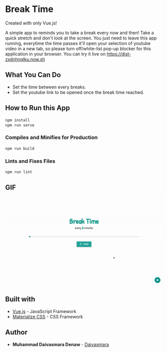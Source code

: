 # Break Time

Created with only Vue.js!

A simple app to reminds you to take a break every now and then! Take a quick stretch and don't look at the screen. You just need to leave this app running, everytime the time passes it'll open your selection of youtube video in a new tab, so please turn off/white-list pop-up blocker for this application in your browser. You can try it live on https://dist-zxdnhnqlku.now.sh

## What You Can Do

* Set the time between every breaks.
* Set the youtube link to be opened once the break time reached.

## How to Run this App
```
npm install
npm run serve
```

### Compiles and Minifies for Production
```
npm run build
```

### Lints and Fixes Files
```
npm run lint
```

## GIF
![GIF](screenshoots/ss.gif)


## Built with

* [Vue.js](https://vuejs.org/) - JavaScript Framework
* [Materialize CSS](https://materializecss.com/) - CSS Framework

## Author

* **Muhammad Daivasmara Denaw** - [Daivasmara](https://github.com/Daivasmara)
